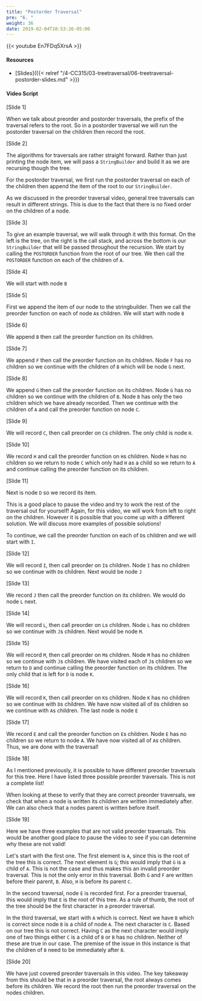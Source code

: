 ```yaml
---
title: "Postorder Traversal"
pre: "6. "
weight: 36
date: 2019-02-04T10:53:26-05:00
---
```


{{< youtube En7FDq5XrsA >}}

#### Resources
* [Slides]({{< relref "/4-CC315/03-treetraversal/06-treetraversal-postorder-slides.md" >}})

#### Video Script

[Slide 1]

When we talk about preorder and postorder traversals, the prefix of the traversal refers to the root. So in a postorder traversal we will run the postorder traversal on the children then record the root. 


[Slide 2]

The algorithms for traversals are rather straight forward. Rather than just printing the node item, we will pass a `StringBuilder` and build it as we are recursing though the tree. 

For the postorder traversal, we first run the postorder traversal on each of the children then append the item of the root to our `StringBuilder`.

As we discussed in the preorder traversal video, general tree traversals can result in different strings. This is due to the fact that there is no fixed order on the children of a node. 


[Slide 3]

To give an example traversal, we will walk through it with this format. On the left is the tree, on the right is the call stack, and across the bottom is our `StringBuilder` that will be passed throughout the recursion. We start by calling the `POSTORDER` function from the root of our tree. 
We then call the `POSTORDER` function on each of the children of `A`.

[Slide 4]

We will start with node `B`


[Slide 5]



First we append the item of our node to the stringbuilder. Then we call the preorder function on each of node `A`s children. We will start with node `B`


[Slide 6]

We append `B` then call the preorder function on its children. 


[Slide 7]

We append `F` then call the preorder function on its children. Node `F` has no children so we continue with the children of `B` which will be node `G` next. 


[Slide 8]

We append `G` then call the preorder function on its children. Node `G` has no children so we continue with the children of `B`. Node `B` has only the two children which we have already recorded. Then we continue with the children of `A` and call the preorder function on node `C`. 


[Slide 9]

We will record `C`, then call preorder on `C`s children. The only child is node `H`.


[Slide 10]

We record `H` and call the preorder function on `H`s children. Node `H` has no children so we return to node `C` which only had `H` as a child so we return to `A` and continue calling the preorder function on its children. 

[Slide 11]

Next is node `D` so we record its item. 

This is a good place to pause the video and try to work the rest of the traversal out for yourself! Again, for this video, we will work from left to right on the children. However it is possible that you come up with a different solution. We will discuss more examples of possible solutions! 

To continue, we call the preorder function on each of `D`s children and we will start with `I`.

[Slide 12]

We will record `I`, then call preorder on `I`s children. Node `I` has no children so we continue with `D`s children. Next would be node `J`


[Slide 13]

We record `J` then call the preorder function on its children. We would do node `L` next. 


[Slide 14]

We will record `L`, then call preorder on `L`s children. Node `L` has no children so we continue with `J`s children. Next would be node `M`.


[Slide 15]

We will record `M`, then call preorder on `M`s children. Node `M` has no children so we continue with `J`s children. We have visited each of `J`s children so we return to `D` and continue calling the preorder function on its children. The only child that is left for `D` is node `K`.


[Slide 16]

We will record `K`, then call preorder on `K`s children. Node `K` has no children so we continue with `D`s children. We have now visited all of `D`s children so we continue with `A`s children. The last node is node `E`


[Slide 17]

We record `E` and call the preorder function on `E`s children. Node `E` has no children so we return to node `A`. We have now visited all of `A`s children. Thus, we are done with the traversal! 


[Slide 18]

As I mentioned previously, it is possible to have different preorder traversals for this tree. Here I have listed three possible preorder traversals. This is not a complete list!

When looking at these to verify that they are correct preorder traversals, we check that when a node is written its children are written immediately after. We can also check that a nodes parent is written before itself. 


[Slide 19]

Here we have three examples that are not valid preorder traversals. This would be another good place to pause the video to see if you can determine why these are not valid! 

Let's start with the first one. The first element is `A`, since this is the root of the tree this is correct. The next element is `G`; this would imply that `G` is a child of `A`. This is not the case and thus makes this an invalid preorder traversal. This is not the only error in this traversal. Both `G` and `F` are written before their parent, `B`. Also, `H` is before its parent `C`.

In the second traversal, node `E` is recorded first. For a preorder traversal, this would imply that `E` is the root of this tree. As a rule of thumb, the root of the tree should be the first character in a preorder traversal. 

In the third traversal, we start with `A` which is correct. Next we have `B` which is correct since node `B` is a child of node `A`. The next character is `C`. Based on our tree this is not correct. Having `C` as the next character would imply one of two things either `C` is a child of `B` or `B` has no children. Neither of these are true in our case. The premise of the issue in this instance is that the children of `B` need to be immediately after `B`. 


[Slide 20]

We have just covered preorder traversals in this video. The key takeaway from this should be that in a preorder traversal, the root always comes before its children. We record the root then run the preorder traversal on the nodes children. 